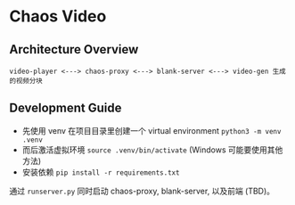# Chaos Video

## Architecture Overview

```plain
video-player <---> chaos-proxy <---> blank-server <---> video-gen 生成的视频分块
```

## Development Guide

* 先使用 venv 在项目目录里创建一个 virtual environment `python3 -m venv .venv`
* 而后激活虚拟环境 `source .venv/bin/activate` (Windows 可能要使用其他方法)
* 安装依赖 `pip install -r requirements.txt`

通过 `runserver.py` 同时启动 chaos-proxy, blank-server, 以及前端 (TBD)。
